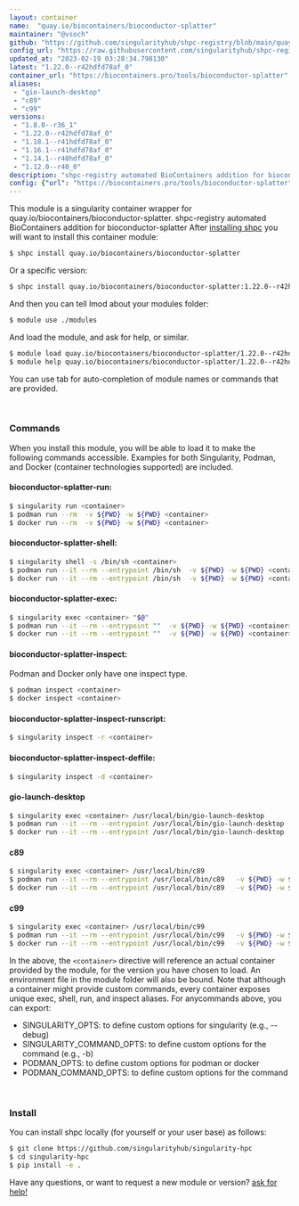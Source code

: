 ```yaml
---
layout: container
name:  "quay.io/biocontainers/bioconductor-splatter"
maintainer: "@vsoch"
github: "https://github.com/singularityhub/shpc-registry/blob/main/quay.io/biocontainers/bioconductor-splatter/container.yaml"
config_url: "https://raw.githubusercontent.com/singularityhub/shpc-registry/main/quay.io/biocontainers/bioconductor-splatter/container.yaml"
updated_at: "2023-02-19 03:28:34.798130"
latest: "1.22.0--r42hdfd78af_0"
container_url: "https://biocontainers.pro/tools/bioconductor-splatter"
aliases:
 - "gio-launch-desktop"
 - "c89"
 - "c99"
versions:
 - "1.8.0--r36_1"
 - "1.22.0--r42hdfd78af_0"
 - "1.18.1--r41hdfd78af_0"
 - "1.16.1--r41hdfd78af_0"
 - "1.14.1--r40hdfd78af_0"
 - "1.12.0--r40_0"
description: "shpc-registry automated BioContainers addition for bioconductor-splatter"
config: {"url": "https://biocontainers.pro/tools/bioconductor-splatter", "maintainer": "@vsoch", "description": "shpc-registry automated BioContainers addition for bioconductor-splatter", "latest": {"1.22.0--r42hdfd78af_0": "sha256:9e7c59ed99bff73aa15af39c43c68ab624155082ba83987f86d9fcac59becab2"}, "tags": {"1.8.0--r36_1": "sha256:b7f2a09627e9815febe1f30fd81512d0d9475d2d6308c7d39df99386a05e06ae", "1.22.0--r42hdfd78af_0": "sha256:9e7c59ed99bff73aa15af39c43c68ab624155082ba83987f86d9fcac59becab2", "1.18.1--r41hdfd78af_0": "sha256:1ac4008d34645082187a78c4715463fd82a2313c3cf3ad17ffe55dae0162b1d1", "1.16.1--r41hdfd78af_0": "sha256:29174dee21b4dc3663627e6773c77f2246ebc2e739a88c91398401be8948ad17", "1.14.1--r40hdfd78af_0": "sha256:47c7cfa69dd3b3622195832beb4063373d8d3a9a9accea38706a8a749c4fa844", "1.12.0--r40_0": "sha256:c2c8562618032d9546f5723d51aadf901fd5884523b5556097d3fbd025e7ecdd"}, "docker": "quay.io/biocontainers/bioconductor-splatter", "aliases": {"gio-launch-desktop": "/usr/local/bin/gio-launch-desktop", "c89": "/usr/local/bin/c89", "c99": "/usr/local/bin/c99"}}
---
```


This module is a singularity container wrapper for quay.io/biocontainers/bioconductor-splatter.
shpc-registry automated BioContainers addition for bioconductor-splatter
After [installing shpc](#install) you will want to install this container module:


```bash
$ shpc install quay.io/biocontainers/bioconductor-splatter
```

Or a specific version:

```bash
$ shpc install quay.io/biocontainers/bioconductor-splatter:1.22.0--r42hdfd78af_0
```

And then you can tell lmod about your modules folder:

```bash
$ module use ./modules
```

And load the module, and ask for help, or similar.

```bash
$ module load quay.io/biocontainers/bioconductor-splatter/1.22.0--r42hdfd78af_0
$ module help quay.io/biocontainers/bioconductor-splatter/1.22.0--r42hdfd78af_0
```

You can use tab for auto-completion of module names or commands that are provided.

<br>

### Commands

When you install this module, you will be able to load it to make the following commands accessible.
Examples for both Singularity, Podman, and Docker (container technologies supported) are included.

#### bioconductor-splatter-run:

```bash
$ singularity run <container>
$ podman run --rm  -v ${PWD} -w ${PWD} <container>
$ docker run --rm  -v ${PWD} -w ${PWD} <container>
```

#### bioconductor-splatter-shell:

```bash
$ singularity shell -s /bin/sh <container>
$ podman run --it --rm --entrypoint /bin/sh  -v ${PWD} -w ${PWD} <container>
$ docker run --it --rm --entrypoint /bin/sh  -v ${PWD} -w ${PWD} <container>
```

#### bioconductor-splatter-exec:

```bash
$ singularity exec <container> "$@"
$ podman run --it --rm --entrypoint ""  -v ${PWD} -w ${PWD} <container> "$@"
$ docker run --it --rm --entrypoint ""  -v ${PWD} -w ${PWD} <container> "$@"
```

#### bioconductor-splatter-inspect:

Podman and Docker only have one inspect type.

```bash
$ podman inspect <container>
$ docker inspect <container>
```

#### bioconductor-splatter-inspect-runscript:

```bash
$ singularity inspect -r <container>
```

#### bioconductor-splatter-inspect-deffile:

```bash
$ singularity inspect -d <container>
```


#### gio-launch-desktop

```bash
$ singularity exec <container> /usr/local/bin/gio-launch-desktop
$ podman run --it --rm --entrypoint /usr/local/bin/gio-launch-desktop   -v ${PWD} -w ${PWD} <container> -c " $@"
$ docker run --it --rm --entrypoint /usr/local/bin/gio-launch-desktop   -v ${PWD} -w ${PWD} <container> -c " $@"
```


#### c89

```bash
$ singularity exec <container> /usr/local/bin/c89
$ podman run --it --rm --entrypoint /usr/local/bin/c89   -v ${PWD} -w ${PWD} <container> -c " $@"
$ docker run --it --rm --entrypoint /usr/local/bin/c89   -v ${PWD} -w ${PWD} <container> -c " $@"
```


#### c99

```bash
$ singularity exec <container> /usr/local/bin/c99
$ podman run --it --rm --entrypoint /usr/local/bin/c99   -v ${PWD} -w ${PWD} <container> -c " $@"
$ docker run --it --rm --entrypoint /usr/local/bin/c99   -v ${PWD} -w ${PWD} <container> -c " $@"
```



In the above, the `<container>` directive will reference an actual container provided
by the module, for the version you have chosen to load. An environment file in the
module folder will also be bound. Note that although a container
might provide custom commands, every container exposes unique exec, shell, run, and
inspect aliases. For anycommands above, you can export:

 - SINGULARITY_OPTS: to define custom options for singularity (e.g., --debug)
 - SINGULARITY_COMMAND_OPTS: to define custom options for the command (e.g., -b)
 - PODMAN_OPTS: to define custom options for podman or docker
 - PODMAN_COMMAND_OPTS: to define custom options for the command

<br>

### Install

You can install shpc locally (for yourself or your user base) as follows:

```bash
$ git clone https://github.com/singularityhub/singularity-hpc
$ cd singularity-hpc
$ pip install -e .
```

Have any questions, or want to request a new module or version? [ask for help!](https://github.com/singularityhub/singularity-hpc/issues)